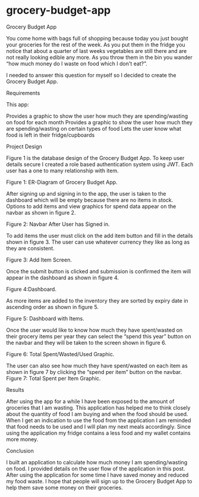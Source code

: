 # grocery-budget-app


Grocery Budget App

You come home with bags full of shopping because today you just bought your groceries for the rest of the week. As you put them in the fridge you notice that about a quarter of last weeks vegetables are still there and are not really looking edible any more. As you throw them in the bin you wander “how much money do I waste on food which I don't eat?”. 

I needed to answer this question for myself so I decided to create the Grocery Budget App. 



Requirements

This app:

Provides a graphic to show the user how much they are spending/wasting on food for each month
Provides a graphic to show the user how much they are spending/wasting on certain types of food
Lets the user know what food is left in their fridge/cupboards


Project Design

Figure 1 is the database design of the Grocery Budget App. To keep user details secure I created a role based authentication system using JWT. Each user has a one to many relationship with item.

Figure 1: ER-Diagram of Grocery Budget App.


After signing up and signing in to the app, the user is taken to the dashboard which will be empty because there are no items in stock. Options to add items and view graphics for spend data appear on the navbar as shown in figure 2.


Figure 2: Navbar After User has Signed in.

To add items the user must click on the add item button and fill in the details shown in figure 3. The user can use whatever currency they like as long as they are consistent.




Figure 3: Add Item Screen.

Once the submit button is clicked and submission is confirmed the item will appear in the dashboard as shown in figure 4.

Figure 4:Dashboard.

As more items are added to the inventory they are sorted by expiry date in ascending order as shown in figure 5.  


Figure 5: Dashboard with Items.

Once the user would like to know how much they have spent/wasted on their grocery items per year they can select the “spend this year” button on the navbar and they will be taken to the screen shown in figure 6. 

Figure 6: Total Spent/Wasted/Used Graphic.

The user can also see how much they have spent/wasted on each item as shown in figure 7 by clicking the “spend per item” button on the navbar.
Figure 7: Total Spent per Item Graphic.

Results

After using the app for a while I have been exposed to the amount of groceries that I am wasting. This application has helped me to think closely about the quantity of food I am buying and when the food should be used. When I get an indication to use the food from the application I am reminded that food needs to be used and I will plan my next meals accordingly. Since using the application my fridge contains a less food and my wallet contains more money.

Conclusion

I built an application to calculate how much money I am spending/wasting on food. I provided details on the user flow of the application in this post. After using the application for some time I have saved money and reduced my food waste. I hope that people will sign up to the Grocery Budget App to help them save some money on their groceries.

